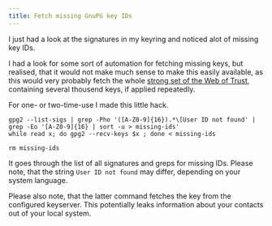 ```yaml
---
title: Fetch missing GnuPG key IDs
---
```


I just had a look at the signatures in my keyring and noticed alot of missing key IDs. 

I had a look for some sort of automation for fetching missing keys, but realised, that it would not make much sense to make this easily available, as this would very probably fetch the whole [strong set of the Web of Trust](), containing several thousend keys, if applied repeatedly. 

For one- or two-time-use I made this little hack.

```
gpg2 --list-sigs | grep -Pho '([A-Z0-9]{16}).*\[User ID not found' | grep -Eo '[A-Z0-9]{16} | sort -u > missing-ids'
while read x; do gpg2 --recv-keys $x ; done < missing-ids

rm missing-ids
``` 

It goes through the list of all signatures and greps for missing IDs. Please note, that the string `User ID not found` may differ, depending on your system language.

Please also note, that the latter command fetches the key from the configured keyserver. This potentially leaks information about your contacts out of your local system. 
